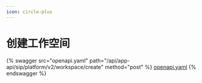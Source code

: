 ```yaml
---
icon: circle-plus
---
```


# 创建工作空间

{% swagger src="openapi.yaml" path="/api/app-api/sip/platform/v2/workspace/create" method="post" %}
[openapi.yaml](openapi.yaml)
{% endswagger %}
